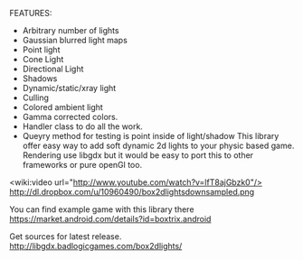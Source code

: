 FEATURES:
 * Arbitrary number of lights
 * Gaussian blurred light maps
 * Point light
 * Cone Light
 * Directional Light
 * Shadows
 * Dynamic/static/xray light
 * Culling
 * Colored ambient light
 * Gamma corrected colors.
 * Handler class to do all the work.
 * Queyry method for testing is point inside of light/shadow
This library offer easy way to add soft dynamic 2d lights to your physic based game. Rendering use libgdx but it would be easy to port this to other frameworks or pure openGl too.

<wiki:video url="http://www.youtube.com/watch?v=lfT8ajGbzk0"/>
http://dl.dropbox.com/u/10960490/box2dlightsdownsampled.png

You can find example game with this library there https://market.android.com/details?id=boxtrix.android

Get sources for latest release.
http://libgdx.badlogicgames.com/box2dlights/
